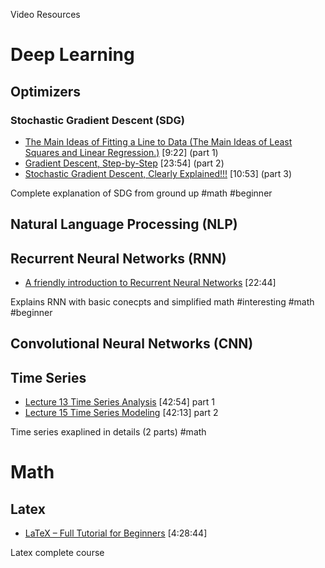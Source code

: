 Video Resources

# Deep Learning

## Optimizers

### Stochastic Gradient Descent (SDG)
* [The Main Ideas of Fitting a Line to Data (The Main Ideas of Least Squares and Linear Regression.)](https://youtu.be/PaFPbb66DxQ) [9:22] (part 1)
* [Gradient Descent, Step-by-Step](https://youtu.be/sDv4f4s2SB8) [23:54] (part 2)
* [Stochastic Gradient Descent, Clearly Explained!!!](https://youtu.be/vMh0zPT0tLI) [10:53] (part 3)

Complete explanation of SDG from ground up
#math #beginner

## Natural Language Processing (NLP)

## Recurrent Neural Networks (RNN)
* [A friendly introduction to Recurrent Neural Networks](https://youtu.be/UNmqTiOnRfg) [22:44]

Explains RNN with basic conecpts and simplified math
#interesting #math #beginner

## Convolutional Neural Networks (CNN)

## Time Series

* [Lecture 13 Time Series Analysis](https://youtu.be/Prpu_U5tKkE) [42:54] part 1
* [Lecture 15 Time Series Modeling](https://youtu.be/s3XH7fTHMb4) [42:13] part 2

Time series exaplined in details (2 parts)
#math 

# Math

## Latex
* [LaTeX – Full Tutorial for Beginners](https://youtu.be/ydOTMQC7np0) [4:28:44]

Latex complete course